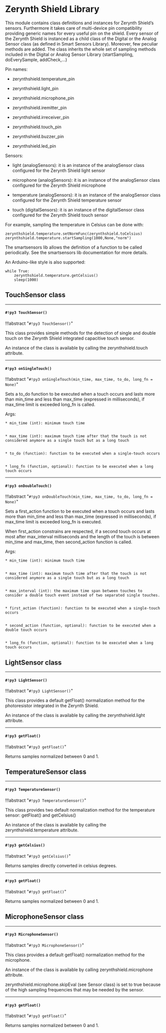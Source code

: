 # Zerynth Shield Library

This module contains class definitions and instances for Zerynth Shield’s sensors.
Furthermore it takes care of multi-device pin compatibility providing generic names for every useful pin on the shield.
Every sensor of the Zerynth Shield is instanced as a child class of the Digital or the Analog Sensor class (as defined in Smart Sensors Library).
Moreover, few peculiar methods are added.
The class inherits the whole set of sampling methods included in the Digital or Analog Sensor Library (startSampling, doEverySample, addCheck,…)

Pin names:


* zerynthshield.temperature_pin


* zerynthshield.light_pin


* zerynthshield.microphone_pin


* zerynthshield.iremitter_pin


* zerynthshield.irreceiver_pin


* zerynthshield.touch_pin


* zerynthshield.buzzer_pin


* zerynthshield.led_pin

Sensors:


* light (analogSensors): it is an instance of the analogSensor class configured for the Zerynth Shield light sensor


* microphone (analogSensors): it is an instance of the analogSensor class configured for the Zerynth Shield microphone


* temperature (analogSensors): it is an instance of the analogSensor class configured for the Zerynth Shield temperature sensor


* touch (digitalSensors): it is an instance of the digitalSensor class configured for the Zerynth Shield touch sensor

For example, sampling the temperature in Celsius can be done with:

```
zerynthshield.temperature.setNormFunc(zerynthshield.toCelsius)
zerynthshield.temperature.startSampling(1000,None,"norm")
```

The smartsensors lib allows the definition of a function to be called periodically. See the smartsensors lib documentation for more details.

An Arduino-like style is also supported:

```
while True:
    zerynthshield.temperature.getCelsius()
    sleep(1000)
```

## TouchSensor class


---
#### `#!py3 TouchSensor()`

!!!abstract "`#!py3 TouchSensor()`"

This class provides simple methods for the detection of single and double touch on the Zerynth Shield integrated capacitive touch sensor.

An instance of the class is available by calling the zerynthshield.touch attribute.


---
#### `#!py3 onSingleTouch()`

!!!abstract "`#!py3 onSingleTouch(min_time, max_time, to_do, long_fn = None)`"

Sets a to_do function to be executed when a touch occurs and lasts more than min_time and less than max_time (expressed in milliseconds), if max_time limit is exceeded long_fn is called.

Args:

    
    * min_time (int): minimum touch time


    * max_time (int): maximum touch time after that the touch is not considered anymore as a single touch but as a long touch


    * to_do (function): function to be executed when a single-touch occurs


    * long_fn (function, optional): function to be executed when a long touch occurs


---
#### `#!py3 onDoubleTouch()`

!!!abstract "`#!py3 onDoubleTouch(min_time, max_time, to_do, long_fn = None)`"

Sets a first_action function to be executed when a touch occurs and lasts more than min_time and less than max_time (expressed in milliseconds), if max_time limit is
exceeded long_fn is executed.

When first_action constrains are respected, if a second touch occurs at most after max_interval milliseconds and the length of the touch is between min_time and max_time, then second_action function is called.

Args:

    
    * min_time (int): minimum touch time


    * max_time (int): maximum touch time after that the touch is not considered anymore as a single touch but as a long touch


    * max_interval (int): the maximum time span between touches to consider a double touch event instead of two separated single touches.


    * first_action (function): function to be executed when a single-touch occurs


    * second_action (function, optional): function to be executed when a double touch occurs


    * long_fn (function, optional): function to be executed when a long touch occurs

## LightSensor class


---
#### `#!py3 LightSensor()`

!!!abstract "`#!py3 LightSensor()`"

This class provides a default getFloat() normalization method for the photoresistor integrated in the Zerynth Shield.

An instance of the class is available by calling the zerynthshield.light attribute.


---
#### `#!py3 getFloat()`

!!!abstract "`#!py3 getFloat()`"

Returns samples normalized between 0 and 1.

## TemperatureSensor class


---
#### `#!py3 TemperatureSensor()`

!!!abstract "`#!py3 TemperatureSensor()`"

This class provides two default normalization method for the temperature sensor: getFloat() and getCelsius()

An instance of the class is available by calling the zerynthshield.temperature attribute.


---
#### `#!py3 getCelsius()`

!!!abstract "`#!py3 getCelsius()`"

Returns samples directly converted in celsius degrees.


---
#### `#!py3 getFloat()`

!!!abstract "`#!py3 getFloat()`"

Returns samples normalized between 0 and 1.

## MicrophoneSensor class


---
#### `#!py3 MicrophoneSensor()`

!!!abstract "`#!py3 MicrophoneSensor()`"

This class provides a default getFloat() normalization method for the microphone.

An instance of the class is available by calling zerynthshield.microphone attribute.

zerynthshield.microphone.skipEval (see Sensor class) is set to true because of the
high sampling frequencies that may be needed by the sensor.


---
#### `#!py3 getFloat()`

!!!abstract "`#!py3 getFloat()`"

Returns samples normalized between 0 and 1.
